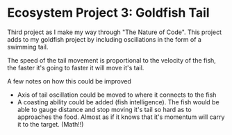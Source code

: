 # Ecosystem Project 3: Goldfish Tail

Third project as I make my way through "The Nature of Code". This project adds to my goldfish project by including oscillations in the form of a swimming tail.

The speed of the tail movement is proportional to the velocity of the fish, the faster it's going to faster it will move it's tail.

A few notes on how this could be improved
- Axis of tail oscillation could be moved to where it connects to the fish
- A coasting ability could be added (fish intelligence). The fish would be able to
gauge distance and stop moving it's tail so hard as to approaches the food. Almost as if it knows that it's momentum will carry it to the target. (Math!!)



